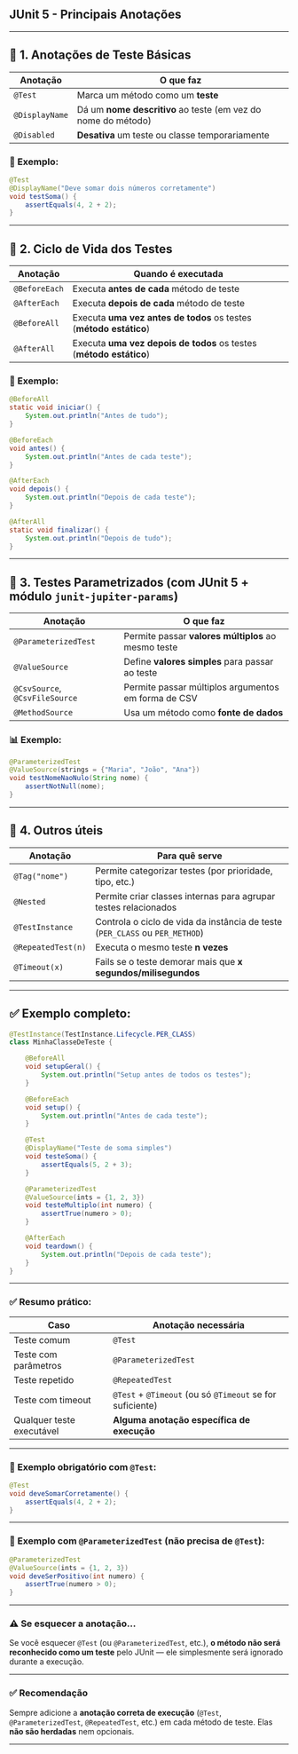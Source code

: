 ## JUnit 5 - Principais Anotações

---

## 🔹 **1. Anotações de Teste Básicas**

| Anotação       | O que faz                                                     |
| -------------- | ------------------------------------------------------------- |
| `@Test`        | Marca um método como um **teste**                             |
| `@DisplayName` | Dá um **nome descritivo** ao teste (em vez do nome do método) |
| `@Disabled`    | **Desativa** um teste ou classe temporariamente               |

### 🧪 Exemplo:

```java
@Test
@DisplayName("Deve somar dois números corretamente")
void testSoma() {
    assertEquals(4, 2 + 2);
}
```

---

## 🔹 **2. Ciclo de Vida dos Testes**

| Anotação      | Quando é executada                                                  |
| ------------- | ------------------------------------------------------------------- |
| `@BeforeEach` | Executa **antes de cada** método de teste                           |
| `@AfterEach`  | Executa **depois de cada** método de teste                          |
| `@BeforeAll`  | Executa **uma vez antes de todos** os testes (**método estático**)  |
| `@AfterAll`   | Executa **uma vez depois de todos** os testes (**método estático**) |

### 🔄 Exemplo:

```java
@BeforeAll
static void iniciar() {
    System.out.println("Antes de tudo");
}

@BeforeEach
void antes() {
    System.out.println("Antes de cada teste");
}

@AfterEach
void depois() {
    System.out.println("Depois de cada teste");
}

@AfterAll
static void finalizar() {
    System.out.println("Depois de tudo");
}
```

---

## 🔹 **3. Testes Parametrizados (com JUnit 5 + módulo `junit-jupiter-params`)**

| Anotação                       | O que faz                                           |
| ------------------------------ | --------------------------------------------------- |
| `@ParameterizedTest`           | Permite passar **valores múltiplos** ao mesmo teste |
| `@ValueSource`                 | Define **valores simples** para passar ao teste     |
| `@CsvSource`, `@CsvFileSource` | Permite passar múltiplos argumentos em forma de CSV |
| `@MethodSource`                | Usa um método como **fonte de dados**               |

### 📊 Exemplo:

```java
@ParameterizedTest
@ValueSource(strings = {"Maria", "João", "Ana"})
void testNomeNaoNulo(String nome) {
    assertNotNull(nome);
}
```

---

## 🔹 **4. Outros úteis**

| Anotação           | Para quê serve                                                               |
| ------------------ | ---------------------------------------------------------------------------- |
| `@Tag("nome")`     | Permite categorizar testes (por prioridade, tipo, etc.)                      |
| `@Nested`          | Permite criar classes internas para agrupar testes relacionados              |
| `@TestInstance`    | Controla o ciclo de vida da instância de teste (`PER_CLASS` ou `PER_METHOD`) |
| `@RepeatedTest(n)` | Executa o mesmo teste **n vezes**                                            |
| `@Timeout(x)`      | Fails se o teste demorar mais que **x segundos/milisegundos**                |

---

## ✅ Exemplo completo:

```java
@TestInstance(TestInstance.Lifecycle.PER_CLASS)
class MinhaClasseDeTeste {

    @BeforeAll
    void setupGeral() {
        System.out.println("Setup antes de todos os testes");
    }

    @BeforeEach
    void setup() {
        System.out.println("Antes de cada teste");
    }

    @Test
    @DisplayName("Teste de soma simples")
    void testeSoma() {
        assertEquals(5, 2 + 3);
    }

    @ParameterizedTest
    @ValueSource(ints = {1, 2, 3})
    void testeMultiplo(int numero) {
        assertTrue(numero > 0);
    }

    @AfterEach
    void teardown() {
        System.out.println("Depois de cada teste");
    }
}
```

---

### ✅ Resumo prático:

| Caso                      | Anotação necessária                                       |
| ------------------------- | --------------------------------------------------------- |
| Teste comum               | `@Test`                                                   |
| Teste com parâmetros      | `@ParameterizedTest`                                      |
| Teste repetido            | `@RepeatedTest`                                           |
| Teste com timeout         | `@Test` + `@Timeout` (ou só `@Timeout` se for suficiente) |
| Qualquer teste executável | **Alguma anotação específica de execução**                |

---

### 🧪 Exemplo obrigatório com `@Test`:

```java
@Test
void deveSomarCorretamente() {
    assertEquals(4, 2 + 2);
}
```

---

### 🧪 Exemplo com `@ParameterizedTest` (não precisa de `@Test`):

```java
@ParameterizedTest
@ValueSource(ints = {1, 2, 3})
void deveSerPositivo(int numero) {
    assertTrue(numero > 0);
}
```

---

### ⚠️ Se esquecer a anotação…

Se você esquecer `@Test` (ou `@ParameterizedTest`, etc.), **o método não será reconhecido como um teste** pelo JUnit — ele simplesmente será ignorado durante a execução.

---

### ✅ Recomendação

Sempre adicione a **anotação correta de execução** (`@Test`, `@ParameterizedTest`, `@RepeatedTest`, etc.) em cada método de teste. Elas **não são herdadas** nem opcionais.

---

